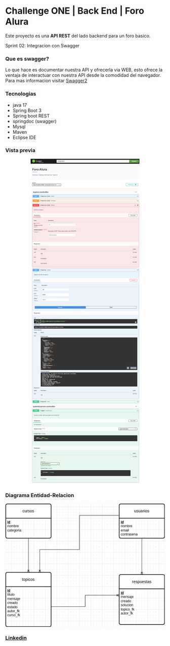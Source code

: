 # Challenge ONE | Back End | Foro Alura 

Este proyecto es una **API REST** del lado backend para un foro basico. 

Sprint 02: Integracion con Swagger 

### Que es swagger? 
Lo que hace es documentar nuestra API y ofrecerla via WEB, esto ofrece la ventaja de interactuar con nuestra API desde la comodidad del navegador. Para mas informacion visitar  [Swagger2](https://swagger.io/tools/swagger-ui/)

### Tecnologias
- java 17
- Spring Boot 3
- Spring boot REST
- springdoc (swagger)
- Mysql
- Maven
- Eclipse IDE

### Vista previa
<p align="center">
    <img src="/imagenes/preview.png">
</p>


### Diagrama Entidad-Relacion
<p align="center">
   <img src="/imagenes/diagrama.png"  alt="Diagrama de entidad relacion">
</p>

### [Linkedin](https://linkedin.com/in/lucianovm-dev)
